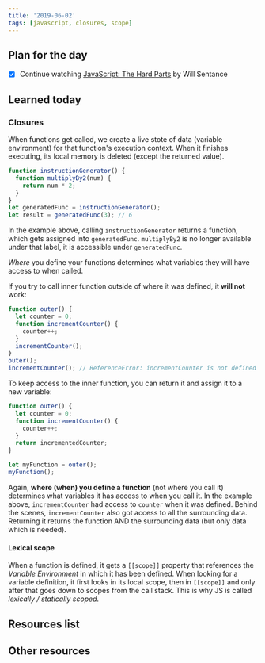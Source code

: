 ```yaml
---
title: '2019-06-02'
tags: [javascript, closures, scope]
---
```


## Plan for the day

- [x] Continue watching [JavaScript: The Hard Parts](https://frontendmasters.com/courses/javascript-hard-parts/) by Will Sentance

## Learned today

### Closures

When functions get called, we create a live stote of data (variable environment) for that function's execution context. When it finishes executing, its local memory is deleted (except the returned value).

```javascript
function instructionGenerator() {
  function multiplyBy2(num) {
    return num * 2;
  }
}
let generatedFunc = instructionGenerator();
let result = generatedFunc(3); // 6
```

In the example above, calling `instructionGenerator` returns a function, which gets assigned into `generatedFunc`. `multiplyBy2` is no longer available under that label, it is accessible under `generatedFunc`.

_Where_ you define your functions determines what variables they will have access to when called.

If you try to call inner function outside of where it was defined, it **will not** work:

```javascript
function outer() {
  let counter = 0;
  function incrementCounter() {
    counter++;
  }
  incrementCounter();
}
outer();
incrementCounter(); // ReferenceError: incrementCounter is not defined
```

To keep access to the inner function, you can return it and assign it to a new variable:

```javascript
function outer() {
  let counter = 0;
  function incrementCounter() {
    counter++;
  }
  return incrementedCounter;
}

let myFunction = outer();
myFunction();
```

Again, **where (when) you define a function** (not where you call it) determines what variables it has access to when you call it. In the example above, `incrementCounter` had access to `counter` when it was defined. Behind the scenes, `incrementCounter` also got access to all the surrounding data. Returning it returns the function AND the surrounding data (but only data which is needed).

#### Lexical scope

When a function is defined, it gets a `[[scope]]` property that references the _Variable Environment_ in which it has been defined. When looking for a variable definition, it first looks in its local scope, then in `[[scope]]` and only after that goes down to scopes from the call stack. This is why JS is called _lexically / statically scoped_.

## Resources list

## Other resources
